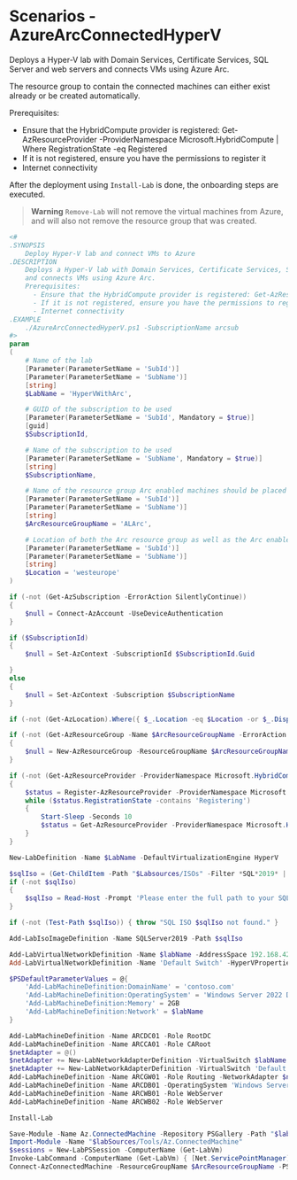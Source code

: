 # Scenarios - AzureArcConnectedHyperV

Deploys a Hyper-V lab with Domain Services, Certificate Services, SQL Server and web servers
and connects VMs using Azure Arc.

The resource group to contain the connected machines can either exist already or be created automatically.

Prerequisites:
  - Ensure that the HybridCompute provider is registered: Get-AzResourceProvider -ProviderNamespace Microsoft.HybridCompute | Where RegistrationState -eq Registered
  - If it is not registered, ensure you have the permissions to register it
  - Internet connectivity

After the deployment using `Install-Lab` is done, the onboarding steps are executed.

> **Warning**
> `Remove-Lab` will not remove the virtual machines from Azure, and will also not
> remove the resource group that was created.

```powershell
<#
.SYNOPSIS
    Deploy Hyper-V lab and connect VMs to Azure
.DESCRIPTION
    Deploys a Hyper-V lab with Domain Services, Certificate Services, SQL Server and web servers
    and connects VMs using Azure Arc.
    Prerequisites:
      - Ensure that the HybridCompute provider is registered: Get-AzResourceProvider -ProviderNamespace Microsoft.HybridCompute | Where RegistrationState -eq Registered
      - If it is not registered, ensure you have the permissions to register it
      - Internet connectivity
.EXAMPLE
    ./AzureArcConnectedHyperV.ps1 -SubscriptionName arcsub
#>
param
(
    # Name of the lab
    [Parameter(ParameterSetName = 'SubId')]
    [Parameter(ParameterSetName = 'SubName')]
    [string]
    $LabName = 'HyperVWithArc',

    # GUID of the subscription to be used
    [Parameter(ParameterSetName = 'SubId', Mandatory = $true)]
    [guid]
    $SubscriptionId,

    # Name of the subscription to be used
    [Parameter(ParameterSetName = 'SubName', Mandatory = $true)]
    [string]
    $SubscriptionName,

    # Name of the resource group Arc enabled machines should be placed in
    [Parameter(ParameterSetName = 'SubId')]
    [Parameter(ParameterSetName = 'SubName')]
    [string]
    $ArcResourceGroupName = 'ALArc',

    # Location of both the Arc resource group as well as the Arc enabled machines
    [Parameter(ParameterSetName = 'SubId')]
    [Parameter(ParameterSetName = 'SubName')]
    [string]
    $Location = 'westeurope'
)

if (-not (Get-AzSubscription -ErrorAction SilentlyContinue))
{
    $null = Connect-AzAccount -UseDeviceAuthentication
}

if ($SubscriptionId)
{
    $null = Set-AzContext -SubscriptionId $SubscriptionId.Guid

}
else
{
    $null = Set-AzContext -Subscription $SubscriptionName
}

if (-not (Get-AzLocation).Where({ $_.Location -eq $Location -or $_.DisplayName -eq $Location })) { throw "No Azure location found called $Location" }

if (-not (Get-AzResourceGroup -Name $ArcResourceGroupName -ErrorAction SilentlyContinue))
{
    $null = New-AzResourceGroup -ResourceGroupName $ArcResourceGroupName -Location $Location
}

if (-not (Get-AzResourceProvider -ProviderNamespace Microsoft.HybridCompute | Where RegistrationState -eq Registered))
{
    $status = Register-AzResourceProvider -ProviderNamespace Microsoft.HybridCompute
    while ($status.RegistrationState -contains 'Registering')
    {
        Start-Sleep -Seconds 10
        $status = Get-AzResourceProvider -ProviderNamespace Microsoft.HybridCompute
    }
}

New-LabDefinition -Name $LabName -DefaultVirtualizationEngine HyperV

$sqlIso = (Get-ChildItem -Path "$Labsources/ISOs" -Filter *SQL*2019* | Select-Object -First 1).FullName
if (-not $sqlIso)
{
    $sqlIso = Read-Host -Prompt 'Please enter the full path to your SQL Server 2019 ISO'
}

if (-not (Test-Path $sqlIso)) { throw "SQL ISO $sqlIso not found." }

Add-LabIsoImageDefinition -Name SQLServer2019 -Path $sqlIso

Add-LabVirtualNetworkDefinition -Name $labName -AddressSpace 192.168.42.0/24
Add-LabVirtualNetworkDefinition -Name 'Default Switch' -HyperVProperties @{ SwitchType = 'External'; AdapterName = 'Ethernet' }

$PSDefaultParameterValues = @{
    'Add-LabMachineDefinition:DomainName' = 'contoso.com'
    'Add-LabMachineDefinition:OperatingSystem' = 'Windows Server 2022 Datacenter'
    'Add-LabMachineDefinition:Memory' = 2GB
    'Add-LabMachineDefinition:Network' = $labName
}

Add-LabMachineDefinition -Name ARCDC01 -Role RootDC
Add-LabMachineDefinition -Name ARCCA01 -Role CARoot
$netAdapter = @()
$netAdapter += New-LabNetworkAdapterDefinition -VirtualSwitch $labName -Ipv4Address 192.168.42.50
$netAdapter += New-LabNetworkAdapterDefinition -VirtualSwitch 'Default Switch' -UseDhcp
Add-LabMachineDefinition -Name ARCGW01 -Role Routing -NetworkAdapter $netAdapter
Add-LabMachineDefinition -Name ARCDB01 -OperatingSystem 'Windows Server 2022 Datacenter (Desktop Experience)' -Role SQLServer2019
Add-LabMachineDefinition -Name ARCWB01 -Role WebServer
Add-LabMachineDefinition -Name ARCWB02 -Role WebServer

Install-Lab

Save-Module -Name Az.ConnectedMachine -Repository PSGallery -Path "$labSources/Tools" -Force
Import-Module -Name "$labSources/Tools/Az.ConnectedMachine"
$sessions = New-LabPSSession -ComputerName (Get-LabVm)
Invoke-LabCommand -ComputerName (Get-LabVm) { [Net.ServicePointManager]::SecurityProtocol += [Net.SecurityProtocolType]::Tls12 } # Yes, really...
Connect-AzConnectedMachine -ResourceGroupName $ArcResourceGroupName -PSSession $sessions -Location $Location
```